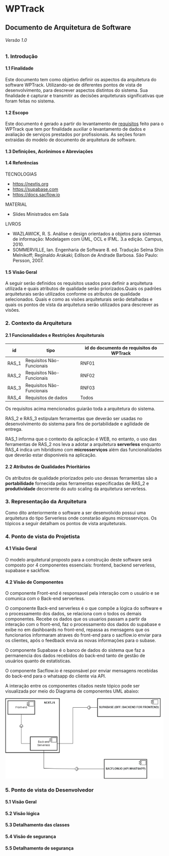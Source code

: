 
#  WPTrack
## Documento de Arquitetura de Software 
###### Versão 1.0

### 1. Introdução 
#### 1.1 Finalidade
Este documento tem como objetivo definir os aspectos da arquitetura do software WPTrack. Utilizando-se de diferentes pontos de vista de desenvolvimento, para descrever aspectos distintos do sistema. Sua finalidade é capturar e transmitir as decisões arquiteturais significativas que foram feitas no sistema.

#### 1.2 Escopo
Este documento é gerado a partir do levantamento de [requisitos](https://github.com/arthur-es/dominios-de-software/blob/main/README.md) feito para o WPTrack que tem por finalidade auxiliar o levantamento de dados e avaliação de serviços prestados por profissionais. As seções foram extraidas do modelo de documento de arquitetura de software.

#### 1.3 Definições, Acrônimos e Abreviações

#### 1.4 Referências
TECNOLOGIAS

* https://nextjs.org 
* https://supabase.com 
* https://docs.sacflow.io 

MATERIAL
* Slides Ministrados em Sala

LIVROS 
* WAZLAWICK, R. S. Análise e design orientados a objetos para sistemas de informação: Modelagem com UML, OCL e IFML. 3.a edição. Campus, 2010.
* SOMMERVILLE, Ian. Engenharia de Software 8. ed. Tradução Selma Shin Melnikoff; Reginaldo Arakaki; Edilson de Andrade Barbosa. São Paulo: Persson, 2007.

#### 1.5 Visão Geral
A seguir serão definidos os requisitos usados para definir a arquitetura utilizada e quais atributos de qualidade serão priorizados.Quais os padrões arquiteturais serão utilizados conforme os atributos de qualidade selecionados.
Quais e como as visões arquiteturais serão detalhadas e quais os pontos de vista da arquitetura serão utilizados para descrever as visões.

### 2. Contexto da Arquitetura 

#### 2.1 Funcionalidades e Restrições Arquiteturais
|id|tipo|id do documento de requisitos do WPTrack|
| -- |--|--|
| RAS_1  | Requisitos Não-Funcionais  |                RNF01                  |
| RAS_2  | Requisitos Não-Funcionais  |                RNF02                   |
| RAS_3  | Requisitos Não-Funcionais  |                RNF03                   |
| RAS_4  |    Requisitos de dados     |  Todos  |

Os requisitos acima mencionados guiarão toda a arquitetura do sistema.

RAS_2 e RAS_3 estipulam ferramentas que deverão ser usadas no desenvolvimento do sistema para fins de portabilidade e agilidade de entrega.

RAS_1 informa que o contexto da aplicação é WEB, no entanto, o uso das ferramentas de RAS_2 nos leva a adotar a arquitetura __serverless__ enquanto RAS_4 indica um hibridismo com __microsserviços__ além das funcionalidades que deverão estar disponiveis na aplicação.

#### 2.2 Atributos de Qualidades Prioritários
Os atributos de qualidade priorizados pelo uso dessas ferramentas são a __portabilidade__ fornecida pelas ferramentas especificadas de RAS_2 e __produtividade__ decorrente do auto scaling da arquitetura serverless.

### 3. Representação da Arquitetura
Como dito anteriormente o software a ser desenvolvido possui uma arquitetura do tipo Serverless onde constarão alguns microsserviços. Os tópicos a seguir detalham os pontos de vista arquiteturais.


### 4. Ponto de vista do Projetista
#### 4.1 Visão Geral
O modelo arquitetural proposto para a construção deste software será composto por 4 componentes essenciais: frontend, backend serverless, supabase e sackflow.

#### 4.2 Visão de Componentes
O componente Front-end é responsavel pela interação com o usuário e se comunica com o Back-end serverless.

O componente Back-end serverless é o que compõe a lógica do software e o processamento dos dados, se relaciona com o todos os demais componentes. Recebe os dados que os usuarios passam a partir da interação com o front-end, faz o processamento dos dados do supabase e exibe no em dashboards no front-end, repassa as mensagens que os funcionarios informaram atraves do front-end para o sacflow.io enviar para os clientes, após o feedback envia as novas informações para o subase.   

O componente Supabase é o banco de dados do sistema que faz a permanencia dos dados recebidos do back-end tanto de gestão de usuários quanto de estatisticas.

O componente Sacflow.io é responsável por enviar mensagens recebidas do back-end para o whatsapp do cliente via API.

A interação entre os componentes citados neste tópico pode ser visualizada por meio do Diagrama de componentes UML abaixo:

![diagrama de componentes](https://github.com/arthur-es/dominios-de-software/blob/main/public/imagens/diagramaDeComponentes.png)

### 5. Ponto de vista do Desenvolvedor
#### 5.1 Visão Geral
#### 5.2 Visão lógica
#### 5.3 Detalhamento das classes
#### 5.4 Visão de segurança
#### 5.5 Detalhamento de segurança
